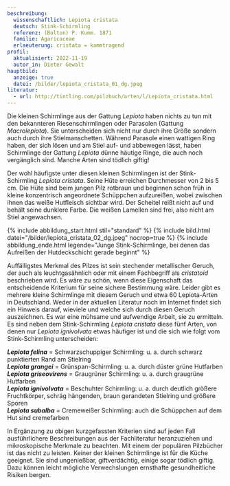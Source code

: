 ```yaml
---
beschreibung:
  wissenschaftlich: Lepiota cristata
  deutsch: Stink-Schirmling
  referenz: (Bolton) P. Kumm. 1871
  familie: Agaricaceae
  erlaeuterung: cristata = kammtragend
profil:
  aktualisiert: 2022-11-19
  autor_in: Dieter Gewalt
hauptbild:
  anzeige: true
  datei: /bilder/lepiota_cristata_01_dg.jpeg
literatur:
  - url: http://tintling.com/pilzbuch/arten/l/Lepiota_cristata.html
---
```

Die kleinen Schirmlinge aus der Gattung *Lepiota* haben nichts zu tun mit den bekannteren Riesenschirmlingen oder Parasolen (Gattung *Macrolepiota*). Sie unterscheiden sich nicht nur durch ihre Größe sondern auch durch ihre Stielmanschetten. Während Parasole einen wattigen Ring haben, der sich lösen und am Stiel auf- und abbewegen lässt, haben Schirmlinge der Gattung *Lepiota* dünne häutige Ringe, die auch noch vergänglich sind. Manche Arten sind tödlich giftig!

Der wohl häufigste unter diesen kleinen Schirmlingen ist der Stink-Schirmling *Lepiota cristata*. Seine Hüte erreichen Durchmesser von 2 bis 5 cm. Die Hüte sind beim jungen Pilz rotbraun und beginnen schon früh in kleine konzentrisch angeordnete Schüppchen aufzureißen, wobei zwischen ihnen das weiße Hutfleisch sichtbar wird. Der Scheitel reißt nicht auf und behält seine dunklere Farbe. Die weißen Lamellen sind frei, also nicht am Stiel angewachsen. 

{% include abbildung_start.html stil="standard" %}
{% include bild.html datei="/bilder/lepiota_cristata_02_dg.jpeg" nocrop=true %}
{% include abbildung_ende.html legende="Junge Stink-Schirmlinge, bei denen das Aufreißen der Hutdeckschicht gerade beginnt" %}

Auffälligstes Merkmal des Pilzes ist sein stechender metallischer Geruch, der auch als leuchtgasähnlich oder mit einem Fachbegriff als *cristatoid* beschrieben wird. Es wäre zu schön, wenn diese Eigenschaft das entscheidende Kriterium für seine sichere Bestimmung wäre. Leider gibt es mehrere kleine Schirmlinge mit diesem Geruch und etwa 60 Lepiota-Arten in Deutschland. Weder in der aktuellen Literatur noch im Internet findet sich ein Hinweis darauf, wieviele und welche sich durch diesen Geruch auszeichnen. Es war eine mühsame und aufwendige Arbeit, sie zu ermitteln. Es sind neben dem Stink-Schirmling *Lepiota cristata* diese fünf Arten, von denen nur *Lepiota ignivolvata* etwas häufiger ist und die sich wie folgt vom Stink-Schirmling unterscheiden:

***Lepiota felina*** = Schwarzschuppiger Schirmling: u. a. durch schwarz punktierten Rand am Stielring\
***Lepiota grangei*** = Grünspan-Schirmling: u. a. durch düster grüne Hutfarben\
***Lepiota griseovirens*** = Graugrüner Schirmling: u. a. durch graugrüne Hutfarben\
***Lepiota ignivolvata*** = Beschuhter Schirmling: u. a. durch deutlich größere Fruchtkörper, schräg hängenden, braun gerandeten Stielring und größere Sporen\
***Lepiota subalba*** = Cremeweißer Schirmling: auch die Schüppchen auf dem Hut sind cremefarben

In Ergänzung zu obigen kurzgefassten Kriterien sind auf jeden Fall ausführlichere Beschreibungen aus der Fachliteratur heranzuziehen und mikroskopische Merkmale zu beachten. Mit einem der populären Pilzbücher ist das nicht zu leisten. Keiner der kleinen Schirmlinge ist für die Küche geeignet. Sie sind ungenießbar, giftverdächtig, einige sogar tödlich giftig. Dazu können leicht mögliche Verwechslungen ernsthafte gesundheitliche Risiken bergen.